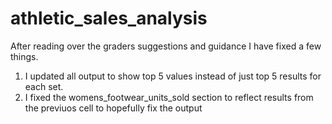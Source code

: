 # athletic_sales_analysis
After reading over the graders suggestions and guidance I have fixed a few things.
1. I updated all output to show top 5 values instead of just top 5 results for each set.
2. I fixed the womens_footwear_units_sold section to reflect results from the previuos cell to hopefully fix the output